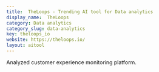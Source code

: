 ```yaml
---
title:  TheLoops - Trending AI tool for Data analytics
display_name:  TheLoops
category: Data analytics
category_slug: data-analytics
key: theloops_io
website: https://theloops.io/
layout: aitool
---
```


Analyzed customer experience monitoring platform.
